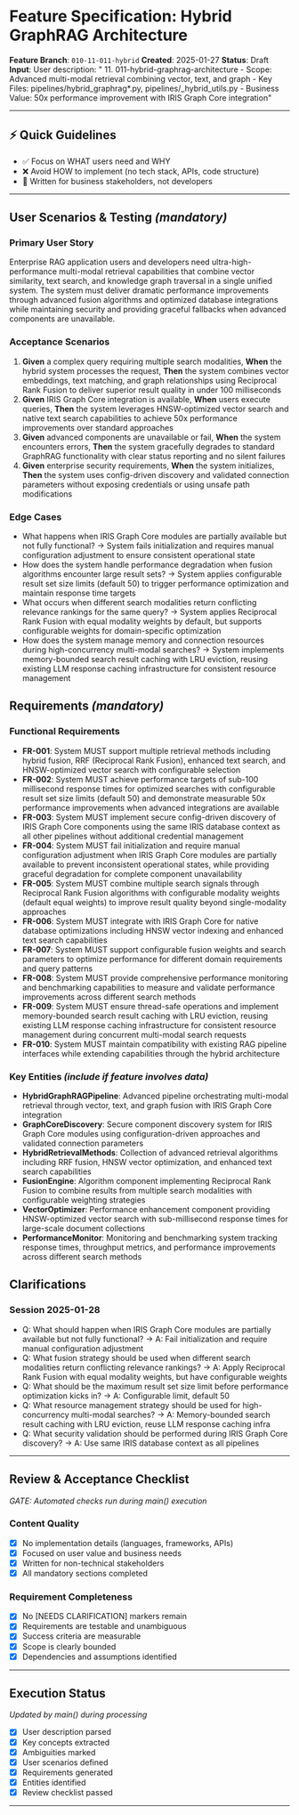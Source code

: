 # Feature Specification: Hybrid GraphRAG Architecture

**Feature Branch**: `010-11-011-hybrid`
**Created**: 2025-01-27
**Status**: Draft
**Input**: User description: " 11. 011-hybrid-graphrag-architecture
    - Scope: Advanced multi-modal retrieval combining vector, text, and graph
    - Key Files: pipelines/hybrid_graphrag*.py, pipelines/_hybrid_utils.py
    - Business Value: 50x performance improvement with IRIS Graph Core integration"

---

## ⚡ Quick Guidelines
- ✅ Focus on WHAT users need and WHY
- ❌ Avoid HOW to implement (no tech stack, APIs, code structure)
- 👥 Written for business stakeholders, not developers

---

## User Scenarios & Testing *(mandatory)*

### Primary User Story
Enterprise RAG application users and developers need ultra-high-performance multi-modal retrieval capabilities that combine vector similarity, text search, and knowledge graph traversal in a single unified system. The system must deliver dramatic performance improvements through advanced fusion algorithms and optimized database integrations while maintaining security and providing graceful fallbacks when advanced components are unavailable.

### Acceptance Scenarios
1. **Given** a complex query requiring multiple search modalities, **When** the hybrid system processes the request, **Then** the system combines vector embeddings, text matching, and graph relationships using Reciprocal Rank Fusion to deliver superior result quality in under 100 milliseconds
2. **Given** IRIS Graph Core integration is available, **When** users execute queries, **Then** the system leverages HNSW-optimized vector search and native text search capabilities to achieve 50x performance improvements over standard approaches
3. **Given** advanced components are unavailable or fail, **When** the system encounters errors, **Then** the system gracefully degrades to standard GraphRAG functionality with clear status reporting and no silent failures
4. **Given** enterprise security requirements, **When** the system initializes, **Then** the system uses config-driven discovery and validated connection parameters without exposing credentials or using unsafe path modifications

### Edge Cases
- What happens when IRIS Graph Core modules are partially available but not fully functional? → System fails initialization and requires manual configuration adjustment to ensure consistent operational state
- How does the system handle performance degradation when fusion algorithms encounter large result sets? → System applies configurable result set size limits (default 50) to trigger performance optimization and maintain response time targets
- What occurs when different search modalities return conflicting relevance rankings for the same query? → System applies Reciprocal Rank Fusion with equal modality weights by default, but supports configurable weights for domain-specific optimization
- How does the system manage memory and connection resources during high-concurrency multi-modal searches? → System implements memory-bounded search result caching with LRU eviction, reusing existing LLM response caching infrastructure for consistent resource management

## Requirements *(mandatory)*

### Functional Requirements
- **FR-001**: System MUST support multiple retrieval methods including hybrid fusion, RRF (Reciprocal Rank Fusion), enhanced text search, and HNSW-optimized vector search with configurable selection
- **FR-002**: System MUST achieve performance targets of sub-100 millisecond response times for optimized searches with configurable result set size limits (default 50) and demonstrate measurable 50x performance improvements when advanced integrations are available
- **FR-003**: System MUST implement secure config-driven discovery of IRIS Graph Core components using the same IRIS database context as all other pipelines without additional credential management
- **FR-004**: System MUST fail initialization and require manual configuration adjustment when IRIS Graph Core modules are partially available to prevent inconsistent operational states, while providing graceful degradation for complete component unavailability
- **FR-005**: System MUST combine multiple search signals through Reciprocal Rank Fusion algorithms with configurable modality weights (default equal weights) to improve result quality beyond single-modality approaches
- **FR-006**: System MUST integrate with IRIS Graph Core for native database optimizations including HNSW vector indexing and enhanced text search capabilities
- **FR-007**: System MUST support configurable fusion weights and search parameters to optimize performance for different domain requirements and query patterns
- **FR-008**: System MUST provide comprehensive performance monitoring and benchmarking capabilities to measure and validate performance improvements across different search methods
- **FR-009**: System MUST ensure thread-safe operations and implement memory-bounded search result caching with LRU eviction, reusing existing LLM response caching infrastructure for consistent resource management during concurrent multi-modal search requests
- **FR-010**: System MUST maintain compatibility with existing RAG pipeline interfaces while extending capabilities through the hybrid architecture

### Key Entities *(include if feature involves data)*
- **HybridGraphRAGPipeline**: Advanced pipeline orchestrating multi-modal retrieval through vector, text, and graph fusion with IRIS Graph Core integration
- **GraphCoreDiscovery**: Secure component discovery system for IRIS Graph Core modules using configuration-driven approaches and validated connection parameters
- **HybridRetrievalMethods**: Collection of advanced retrieval algorithms including RRF fusion, HNSW vector optimization, and enhanced text search capabilities
- **FusionEngine**: Algorithm component implementing Reciprocal Rank Fusion to combine results from multiple search modalities with configurable weighting strategies
- **VectorOptimizer**: Performance enhancement component providing HNSW-optimized vector search with sub-millisecond response times for large-scale document collections
- **PerformanceMonitor**: Monitoring and benchmarking system tracking response times, throughput metrics, and performance improvements across different search methods

## Clarifications

### Session 2025-01-28
- Q: What should happen when IRIS Graph Core modules are partially available but not fully functional? → A: Fail initialization and require manual configuration adjustment
- Q: What fusion strategy should be used when different search modalities return conflicting relevance rankings? → A: Apply Reciprocal Rank Fusion with equal modality weights, but have configurable weights
- Q: What should be the maximum result set size limit before performance optimization kicks in? → A: Configurable limit, default 50
- Q: What resource management strategy should be used for high-concurrency multi-modal searches? → A: Memory-bounded search result caching with LRU eviction, reuse LLM response caching infra
- Q: What security validation should be performed during IRIS Graph Core discovery? → A: Use same IRIS database context as all pipelines

---

## Review & Acceptance Checklist
*GATE: Automated checks run during main() execution*

### Content Quality
- [x] No implementation details (languages, frameworks, APIs)
- [x] Focused on user value and business needs
- [x] Written for non-technical stakeholders
- [x] All mandatory sections completed

### Requirement Completeness
- [x] No [NEEDS CLARIFICATION] markers remain
- [x] Requirements are testable and unambiguous
- [x] Success criteria are measurable
- [x] Scope is clearly bounded
- [x] Dependencies and assumptions identified

---

## Execution Status
*Updated by main() during processing*

- [x] User description parsed
- [x] Key concepts extracted
- [x] Ambiguities marked
- [x] User scenarios defined
- [x] Requirements generated
- [x] Entities identified
- [x] Review checklist passed

---